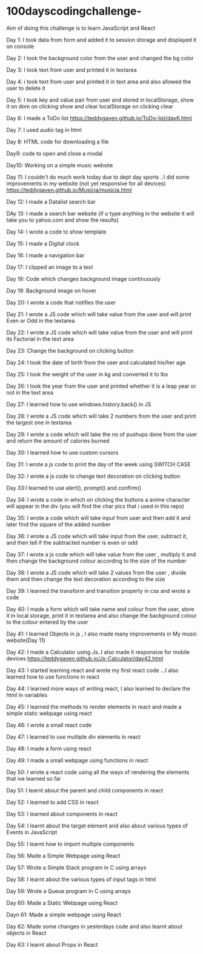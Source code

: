 # 100dayscodingchallenge- 

Aim of doing this challenge is to learn JavaScript and React 

Day 1: I took data from form and added it to session storage and displayed it on console

Day 2: I took the background color from the user and changed the bg color 

Day 3: I took text from user and printed it in textarea 

Day 4: i took text from user and printed it in text area and also allowed the user to delete it 

Day 5: I took key and value pair from user and stored in localStorage, show it on dom on clicking show and clear localStorage on clicking clear

Day 6: I made a ToDo list https://teddygaven.github.io/ToDo-list/day6.html

Day 7: I used audio tag in html 

Day 8: HTML code for downloading a file

Day9: code to open and close a modal

Day10: Working on a simple music website

Day 11: I couldn't do much work today due to dept day sports ..I did some improvements in my website (not yet responsive for all devices)
https://teddygaven.github.io/Musicia/musicia.html 

Day 12: I made a Datalist search bar 

DAy 13: I made a search bar website (if u type anything in the website it will take you to yahoo.com and show the results)

Day 14: I wrote a code to show template

Day 15: I made a Digital clock

Day 16: I made a navigation bar 

Day 17: I clipped an image to a text

Day 18: Code which changes background image continuously

Day 19: Background image on hover

Day 20: I wrote a code that notifies the user

Day 21: I wrote a JS code which will take value from the user and will print Even or Odd in the textarea

Day 22: I wrote a JS code which will take value from the user and will print its Factorial in the text area

Day 23: Change the background on clicking button

Day 24: I took the date of birth from the user and calculated his/her age

Day 25: I took the weight of the user in kg and converted it to lbs

Day 26: I took the year from the user and printed whether it is a leap year or not in the text area

Day 27: I learned how to use  windows.history.back() in JS

Day 28: I wrote a JS code which will take 2 numbers from the user and print the largest one in textarea

Day 29: I wrote a code which will take the no of pushups done from the user and return the amount of calories burned

Day 30: I learned how to use custom cursors

Day 31: I wrote a js code to print the day of the week using SWITCH CASE

Day 32: I wrote a js code to change text decoration on clicking button

Day 33:I learned to use alert(), prompt() and confirm()

Day 34: I wrote a code in which on clicking the buttons a anime character will appear in the div (you will find the char pics that i used in this repo)

Day 35: I wrote a code which will take input from user and then add it and later find the square of the added number

Day 36: I wrote a JS code which will take input from the user, subtract it, and then tell if the subtracted number is even or odd 

Day 37: I wrote a js code which will take value from the user , multiply it and then change the background colour according to the size of the number 

Day 38: I wrote a JS code which will take 2 values from the user , divide them and then change the text decoration according to the size

Day 39: I learned the transform and transition property in css and wrote a code 

Day 40: I made a form which will take name and colour from the user, store it in local storage, print it in textarea and also change the background colour to the colour entered by the user

Day 41: I learned Objects in js , I also made many improvements in My music website(Day 11)

Day 42: I made a Calculator using Js..I also made it responsive for mobile devices    https://teddygaven.github.io/Js-Calculator/day42.html

Day 43: I started learning react and wrote my first react code ...I also learned how to use functions in react 

Day 44: I learned more ways of writing react, I also learned to declare the html in variables 

Day 45: I learned the methods to render elements in react and made a simple static webpage using react

Day 46: I wrote a small react code 

Day 47: I learned to use multiple div elements in react

Day 48: I made a form using react

Day 49: I made a small webpage using functions in react

Day 50: I wrote a react code using all the ways of rendering the elements that ive learned so far

Day 51: I learnt about the parent and child components in react 

Day 52: I learned to add CSS in react

Day 53: I learned about components in react

Day 54: I learnt about the target element and also about various types of Events in JavaScript

Day 55: I learnt how to import multiple components

Day 56: Made a Simple Webpage using React

Day 57: Wrote a Simple Stack program in C using arrays

Day 58: I learnt about the various types of input tags in html

Day 59: Wrote a Queue program in C using arrays

Day 60: Made a Static Webpage using React

Dayn 61: Made a simple webpage using React 

Day 62: Made some changes in yesterdays code and also learnt about objects in React

Day 63: I learnt about Props in React 

